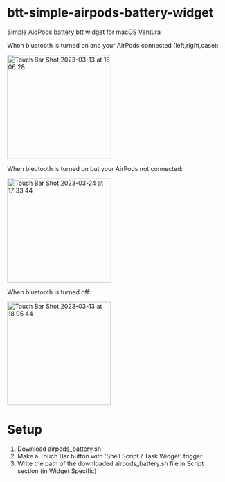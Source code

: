 # btt-simple-airpods-battery-widget
Simple AidPods battery btt widget for macOS Ventura

When bluetooth is turned on and your AirPods connected (left,right,case):

<img width="240" alt="Touch Bar Shot 2023-03-13 at 18 06 28" src="https://user-images.githubusercontent.com/36508771/224658213-fbe9b08f-eebd-4a52-8fef-ed4231c51685.png">


When bleutooth is turned on but your AirPods not connected:

<img width="240" alt="Touch Bar Shot 2023-03-24 at 17 33 44" src="https://user-images.githubusercontent.com/36508771/227467086-4dc215a6-c344-4b25-8d77-cebf5e20eb08.png">


When bluetooth is turned off:

<img width="239" alt="Touch Bar Shot 2023-03-13 at 18 05 44" src="https://user-images.githubusercontent.com/36508771/224656663-98d46a7b-176c-473d-93e1-6230206565e2.png">



# Setup
1. Download airpods_battery.sh
2. Make a Touch Bar button with 'Shell Script / Task Widget' trigger
3. Write the path of the downloaded airpods_battery.sh file in Script section (in Widget Specific)
